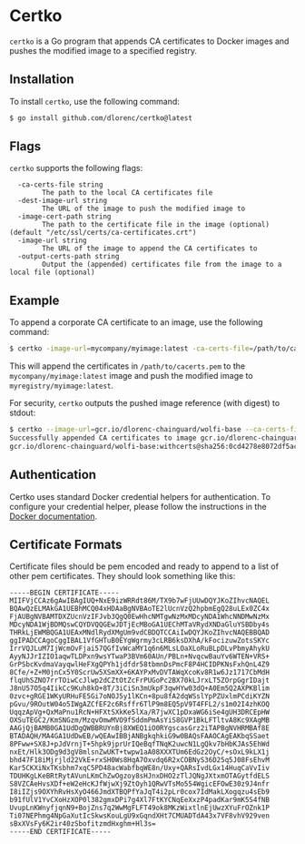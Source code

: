 # Certko

`certko` is a Go program that appends CA certificates to Docker images and pushes the modified image to a specified registry.

## Installation

To install `certko`, use the following command:

```bash
$ go install github.com/dlorenc/certko@latest
```

## Flags

`certko` supports the following flags:

```shell
  -ca-certs-file string
        The path to the local CA certificates file
  -dest-image-url string
        The URL of the image to push the modified image to
  -image-cert-path string
        The path to the certificate file in the image (optional) (default "/etc/ssl/certs/ca-certificates.crt")
  -image-url string
        The URL of the image to append the CA certificates to
  -output-certs-path string
        Output the (appended) certificates file from the image to a local file (optional)
```

## Example

To append a corporate CA certificate to an image, use the following command:

```bash
$ certko -image-url=mycompany/myimage:latest -ca-certs-file=/path/to/cacerts.pem -dest-image-url=myregistry/myimage:latest
```

This will append the certificates in `/path/to/cacerts.pem` to the `mycompany/myimage:latest` image and push the modified image to `myregistry/myimage:latest`.

For security, `certko` outputs the pushed image reference (with digest) to stdout:

```bash
$ certko --image-url=gcr.io/dlorenc-chainguard/wolfi-base --ca-certs-file mycert.pem --dest-image-url gcr.io/dlorenc-chainguard/wolfi-base:new
Successfully appended CA certificates to image gcr.io/dlorenc-chainguard/wolfi-base:withcerts
gcr.io/dlorenc-chainguard/wolfi-base:withcerts@sha256:0cd4278e8072df5acd4956eb58ecba73024de47d9ceace3f0d39fb64e1b01ca6
```

## Authentication

Certko uses standard Docker credential helpers for authentication.
To configure your credential helper, please follow the instructions in the [Docker documentation](https://docs.docker.com/engine/reference/commandline/login/#credential-helpers).

## Certificate Formats

Certificate files should be pem encoded and ready to append to a list of other pem certificates.
They should look something like this:

```
-----BEGIN CERTIFICATE-----
MIIFVjCCAz6gAwIBAgIUQ+NxE9izWRRdt86M/TX9b7wFjUUwDQYJKoZIhvcNAQEL
BQAwQzELMAkGA1UEBhMCQ04xHDAaBgNVBAoTE2lUcnVzQ2hpbmEgQ28uLEx0ZC4x
FjAUBgNVBAMTDXZUcnVzIFJvb3QgQ0EwHhcNMTgwNzMxMDcyNDA1WhcNNDMwNzMx
MDcyNDA1WjBDMQswCQYDVQQGEwJDTjEcMBoGA1UEChMTaVRydXNDaGluYSBDby4s
THRkLjEWMBQGA1UEAxMNdlRydXMgUm9vdCBDQTCCAiIwDQYJKoZIhvcNAQEBBQAD
ggIPADCCAgoCggIBAL1VfGHTuB0EYgWgrmy3cLRB6ksDXhA/kFocizuwZotsSKYc
IrrVQJLuM7IjWcmOvFjai57QGfIvWcaMY1q6n6MLsLOaXLoRuBLpDLvPbmyAhykU
AyyNJJrIZIO1aqwTLDPxn9wsYTwaP3BVm60AUn/PBLn+NvqcwBauYv6WTEN+VRS+
GrPSbcKvdmaVayqwlHeFXgQPYh1jdfdr58tbmnDsPmcF8P4HCIDPKNsFxhQnL4Z9
8Cfe/+Z+M0jnCx5Y0ScrUw5XSmXX+6KAYPxMvDVTAWqXcoKv8R1w6Jz1717CbMdH
flqUhSZNO7rrTOiwCcJlwp2dCZtOtZcFrPUGoPc2BX70kLJrxLT5ZOrpGgrIDajt
J8nU57O5q4IikCc9Kuh8kO+8T/3iCiSn3mUkpF3qwHYw03dQ+A0Em5Q2AXPKBlim
0zvc+gRGE1WKyURHuFE5Gi7oNOJ5y1lKCn+8pu8fA2dqWSslYpPZUxlmPCdiKYZN
pGvu/9ROutW04o5IWgAZCfEF2c6Rsffr6TlP9m8EQ5pV9T4FFL2/s1m02I4zhKOQ
UqqzApVg+QxMaPnu1RcN+HFXtSXkKe5lXa/R7jwXC1pDxaWG6iSe4gUH3DRCEpHW
OXSuTEGC2/KmSNGzm/MzqvOmwMVO9fSddmPmAsYiS8GVP1BkLFTltvA8Kc9XAgMB
AAGjQjBAMB0GA1UdDgQWBBRUYnBj8XWEQ1iO0RYgscasGrz2iTAPBgNVHRMBAf8E
BTADAQH/MA4GA1UdDwEB/wQEAwIBBjANBgkqhkiG9w0BAQsFAAOCAgEAKbqSSaet
8PFww+SX8J+pJdVrnjT+5hpk9jprUrIQeBqfTNqK2uwcN1LgQkv7bHbKJAs5EhWd
nxEt/Hlk3ODg9d3gV8mlsnZwUKT+twpw1aA08XXXTUm6EdGz2OyC/+sOxL9kLX1j
bhd47F18iMjrjld22VkE+rxSH0Ws8HqA7Oxvdq6R2xCOBNyS36D25q5J08FsEhvM
Kar5CKXiNxTKsbhm7xqC5PD48acWabfbqWE8n/Uxy+QARsIvdLGx14HuqCaVvIiv
TDUHKgLKeBRtRytAVunLKmChZwOgzoy8sHJnxDHO2zTlJQNgJXtxmOTAGytfdELS
S8VZCAeHvsXDf+eW2eHcKJfWjwXj9ZtOyh1QRwVTsMo554WgicEFOwE30z9J4nfr
I8iIZjs9OXYhRvHsXyO466JmdXTBQPfYaJqT4i2pLr0cox7IdMakLXogqzu4sEb9
b91fUlV1YvCXoHzXOP0l382gmxDPi7g4Xl7FtKYCNqEeXxzP4padKar9mK5S4fNB
UvupLnKWnyfjqnN9+BojZns7q2WwMgFLFT49ok8MKzWixtlnEjUwzXYuFrOZnk1P
Ti07NEPhmg4NpGaXutIcSkwsKouLgU9xGqndXHt7CMUADTdA43x7VF8vhV929ven
sBxXVsFy6K2ir40zSbofitzmdHxghm+Hl3s=
-----END CERTIFICATE-----
```
